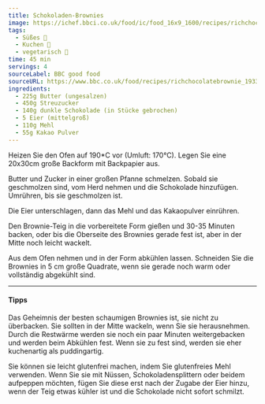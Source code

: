 ```yaml
---
title: Schokoladen-Brownies
image: https://ichef.bbci.co.uk/food/ic/food_16x9_1600/recipes/richchocolatebrownie_1933_16x9.jpg
tags:
  - Süßes 🍬
  - Kuchen 🍰
  - vegetarisch 🌿
time: 45 min
servings: 4
sourceLabel: BBC good food
sourceURL: https://www.bbc.co.uk/food/recipes/richchocolatebrownie_1933/
ingredients:
  - 225g Butter (ungesalzen)
  - 450g Streuzucker
  - 140g dunkle Schokolade (in Stücke gebrochen)
  - 5 Eier (mittelgroß)
  - 110g Mehl
  - 55g Kakao Pulver
---
```


Heizen Sie den Ofen auf 190*C vor (Umluft: 170°C). 
Legen Sie eine 20x30cm große Backform mit Backpapier aus.

Butter und Zucker in einer großen Pfanne schmelzen. 
Sobald sie geschmolzen sind, vom Herd nehmen und die Schokolade hinzufügen. 
Umrühren, bis sie geschmolzen ist.

Die Eier unterschlagen, dann das Mehl und das Kakaopulver einrühren.

Den Brownie-Teig in die vorbereitete Form gießen und 30-35 Minuten backen, 
oder bis die Oberseite des Brownies gerade fest ist, aber in der Mitte noch leicht wackelt.

Aus dem Ofen nehmen und in der Form abkühlen lassen. 
Schneiden Sie die Brownies in 5 cm große Quadrate, 
wenn sie gerade noch warm oder vollständig abgekühlt sind.

***

#### Tipps

Das Geheimnis der besten schaumigen Brownies ist, sie nicht zu überbacken. 
Sie sollten in der Mitte wackeln, wenn Sie sie herausnehmen. 
Durch die Restwärme werden sie noch ein paar Minuten weitergebacken und 
werden beim Abkühlen fest. Wenn sie zu fest sind, werden sie eher kuchenartig als puddingartig.

Sie können sie leicht glutenfrei machen, indem Sie glutenfreies Mehl verwenden. 
Wenn Sie sie mit Nüssen, Schokoladensplittern oder beidem aufpeppen möchten, 
fügen Sie diese erst nach der Zugabe der Eier hinzu, 
wenn der Teig etwas kühler ist und die Schokolade nicht sofort schmilzt.
